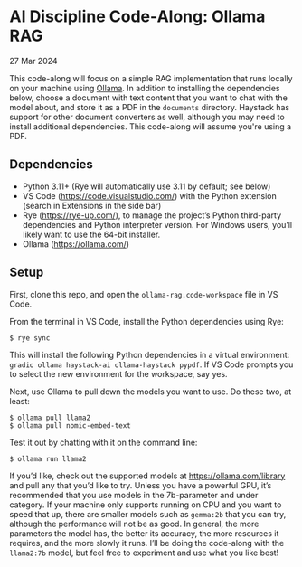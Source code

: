 # AI Discipline Code-Along: Ollama RAG
27 Mar 2024

This code-along will focus on a simple RAG implementation that runs locally on your machine using [Ollama](https://ollama.com/). In addition to installing the dependencies below, choose a document with text content that you want to chat with the model about, and store it as a PDF in the `documents` directory. Haystack has support for other document converters as well, although you may need to install additional dependencies. This code-along will assume you're using a PDF.

## Dependencies

* Python 3.11+ (Rye will automatically use 3.11 by default; see below)
* VS Code (<https://code.visualstudio.com/>) with the Python extension (search in Extensions in the side bar)
* Rye (<https://rye-up.com/>), to manage the project’s Python third-party dependencies and Python interpreter version. For Windows users, you’ll likely want to use the 64-bit installer.
* Ollama (<https://ollama.com/>)

## Setup
First, clone this repo, and open the `ollama-rag.code-workspace` file in VS Code.

From the terminal in VS Code, install the Python dependencies using Rye:

```shell
$ rye sync
```

This will install the following Python dependencies in a virtual environment: `gradio ollama haystack-ai ollama-haystack pypdf`. If VS Code prompts you to select the new environment for the workspace, say yes.

Next, use Ollama to pull down the models you want to use. Do these two, at least:

```shell
$ ollama pull llama2
$ ollama pull nomic-embed-text
```

Test it out by chatting with it on the command line: 

```shell
$ ollama run llama2
```

If you’d like, check out the supported models at <https://ollama.com/library> and pull any that you’d like to try. Unless you have a powerful GPU, it’s recommended that you use models in the 7b-parameter and under category. If your machine only supports running on CPU and you want to speed that up, there are smaller models such as `gemma:2b` that you can try, although the performance will not be as good. In general, the more parameters the model has, the better its accuracy, the more resources it requires, and the more slowly it runs. I’ll be doing the code-along with the `llama2:7b` model, but feel free to experiment and use what you like best!
